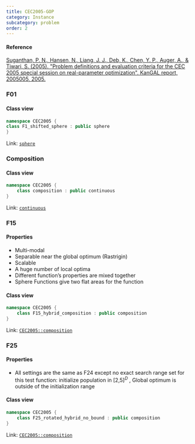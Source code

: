 ```yaml
---
title: CEC2005-GOP
category: Instance
subcategory: problem
order: 2
---
```


#### Reference 

[Suganthan, P. N., Hansen, N., Liang, J. J., Deb, K., Chen, Y. P., Auger, A., & Tiwari, S. (2005).
"Problem definitions and evaluation criteria for the CEC 2005 special session on real-parameter optimization".
KanGAL report, 2005005, 2005.](http://www.cmap.polytechnique.fr/~nikolaus.hansen/Tech-Report-May-30-05.pdf)

### F01

#### Class view
```c++
namespace CEC2005 {
class F1_shifted_sphere : public sphere
}
```
Link: [`sphere`](../classical-GOP)

### Composition

#### Class view
```c++
namespace CEC2005 {
    class composition : public continuous
}
```
Link: [`continuous`](../continuous)

### F15

#### Properties

- Multi-modal
- Separable near the global optimum (Rastrigin)
- Scalable
- A huge number of local optima
- Different function’s properties are mixed together
- Sphere Functions give two flat areas for the function

#### Class view
```c++
namespace CEC2005 {
    class F15_hybrid_composition : public composition
}
```
Link: [`CEC2005::composition`](#composition)

### F25

#### Properties

- All settings are the same as F24 except no exact search range set for this test function: initialize population in [2,5]$^D$ , Global optimum is outside of the initialization range

#### Class view
```c++
namespace CEC2005 {
    class F25_rotated_hybrid_no_bound : public composition
}
```
Link: [`CEC2005::composition`](#composition)